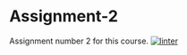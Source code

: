 # Assignment-2
Assignment number 2 for this course.
 [![linter](https://github.com/Hannah-Jurewicz-Turner/Assignment-2/workflows/linter/badge.svg)](https://github.com/marketplace/actions/super-linter)
